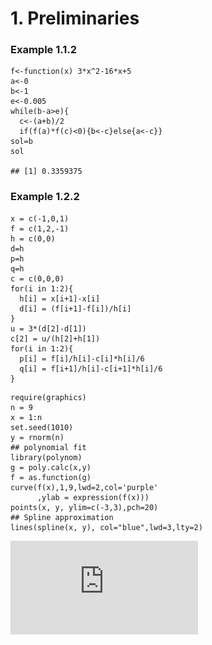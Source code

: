 # 1. Preliminaries

### Example 1.1.2
```{R}
f<-function(x) 3*x^2-16*x+5
a<-0
b<-1
e<-0.005
while(b-a>e){
  c<-(a+b)/2
  if(f(a)*f(c)<0){b<-c}else{a<-c}}
sol=b
sol

## [1] 0.3359375
```

### Example 1.2.2
```{R}
x = c(-1,0,1)
f = c(1,2,-1)
h = c(0,0)
d=h
p=h
q=h
c = c(0,0,0)
for(i in 1:2){
  h[i] = x[i+1]-x[i]
  d[i] = (f[i+1]-f[i])/h[i]
}
u = 3*(d[2]-d[1])
c[2] = u/(h[2]+h[1])
for(i in 1:2){
  p[i] = f[i]/h[i]-c[i]*h[i]/6
  q[i] = f[i+1]/h[i]-c[i+1]*h[i]/6
}
```

```{R}
require(graphics)
n = 9
x = 1:n
set.seed(1010)
y = rnorm(n)
## polynomial fit
library(polynom)
g = poly.calc(x,y)
f = as.function(g)
curve(f(x),1,9,lwd=2,col='purple'
      ,ylab = expression(f(x)))
points(x, y, ylim=c(-3,3),pch=20)
## Spline approximation
lines(spline(x, y), col="blue",lwd=3,lty=2)
```
![fig1_1.pdf](https://github.com/sourish-cmi/Computational-Finance-with-R/blob/main/Figure/fig1_1.pdf)

